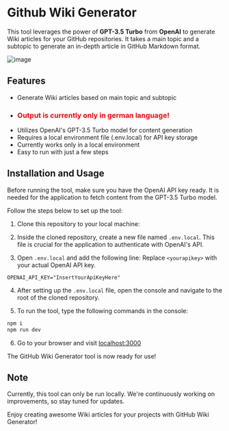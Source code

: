 # Github Wiki Generator

This tool leverages the power of **GPT-3.5 Turbo** from **OpenAI** to generate Wiki articles for your GitHub repositories. It takes a main topic and a subtopic to generate an in-depth article in GitHub Markdown format.

![image](https://github.com/Satttoshi/github-wiki-generator/assets/109807794/92318352-e029-4eb8-9d78-b471dbfde7e6)


## Features

- Generate Wiki articles based on main topic and subtopic
- ### <span style="color:red">Output is currently only in german language!</span>
- Utilizes OpenAI's GPT-3.5 Turbo model for content generation
- Requires a local environment file (.env.local) for API key storage
- Currently works only in a local environment
- Easy to run with just a few steps

## Installation and Usage

Before running the tool, make sure you have the OpenAI API key ready. It is needed for the application to fetch content from the GPT-3.5 Turbo model.

Follow the steps below to set up the tool:

1. Clone this repository to your local machine:

2. Inside the cloned repository, create a new file named `.env.local`. This file is crucial for the application to authenticate with OpenAI's API.

3. Open `.env.local` and add the following line: Replace `<yourapikey>` with your actual OpenAI API key.

```.env
OPENAI_API_KEY="InsertYourApiKeyHere"
```

4. After setting up the `.env.local` file, open the console and navigate to the root of the cloned repository.

5. To run the tool, type the following commands in the console:

```bash
npm i
npm run dev
```

6. Go to your browser and visit [localhost:3000](localhost:3000)

The GitHub Wiki Generator tool is now ready for use!

## Note

Currently, this tool can only be run locally. We're continuously working on improvements, so stay tuned for updates.

Enjoy creating awesome Wiki articles for your projects with GitHub Wiki Generator!
